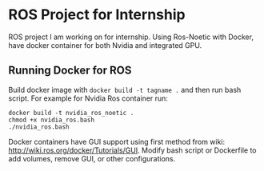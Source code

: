 # ROS Project for Internship
ROS project I am working on for internship. Using Ros-Noetic with Docker, have docker container for both Nvidia and integrated GPU.

## Running Docker for ROS
Build docker image with `docker build -t tagname .` and then run bash script. For example for Nvidia Ros container run: 
```
docker build -t nvidia_ros_noetic .
chmod +x nvidia_ros.bash
./nvidia_ros.bash
```
Docker containers have GUI support using first method from wiki: http://wiki.ros.org/docker/Tutorials/GUI. Modify bash script or Dockerfile to add volumes, remove GUI, or other configurations.
